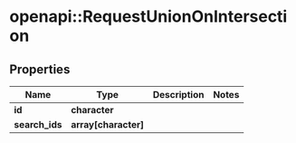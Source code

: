 # openapi::RequestUnionOnIntersection

## Properties
Name | Type | Description | Notes
------------ | ------------- | ------------- | -------------
**id** | **character** |  | 
**search_ids** | **array[character]** |  | 


